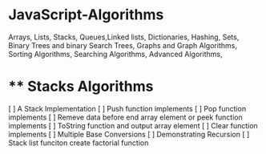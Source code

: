 # JavaScript-Algorithms

Arrays, Lists, Stacks, Queues,Linked lists, Dictionaries, Hashing, Sets, Binary Trees and binary Search Trees, Graphs and Graph Algorithms, Sorting Algorithms, Searching Algorithms, Advanced Algorithms,

# \*\* Stacks Algorithms

[ ] A Stack Implementation
[ ] Push function implements
[ ] Pop function implements
[ ] Remeve data before end array element or peek function implements
[ ] ToString function and output array element
[ ] Clear function implements
[ ] Multiple Base Conversions
[ ] Demonstrating Recursion
[ ] Stack list funciton create factorial function
